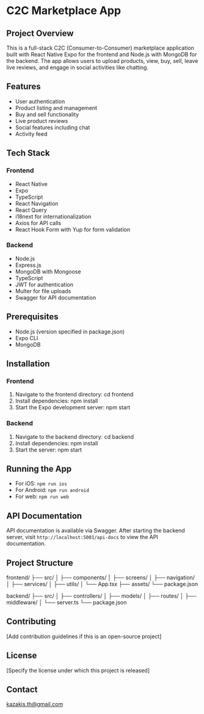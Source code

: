 # C2C Marketplace App

## Project Overview

This is a full-stack C2C (Consumer-to-Consumer) marketplace application built with React Native Expo for the frontend and Node.js with MongoDB for the backend. The app allows users to upload products, view, buy, sell, leave live reviews, and engage in social activities like chatting.

## Features

- User authentication
- Product listing and management
- Buy and sell functionality
- Live product reviews
- Social features including chat
- Activity feed

## Tech Stack

### Frontend

- React Native
- Expo
- TypeScript
- React Navigation
- React Query
- i18next for internationalization
- Axios for API calls
- React Hook Form with Yup for form validation

### Backend

- Node.js
- Express.js
- MongoDB with Mongoose
- TypeScript
- JWT for authentication
- Multer for file uploads
- Swagger for API documentation

## Prerequisites

- Node.js (version specified in package.json)
- Expo CLI
- MongoDB

## Installation

### Frontend

1. Navigate to the frontend directory:
   cd frontend
2. Install dependencies:
   npm install
3. Start the Expo development server:
   npm start

### Backend

1. Navigate to the backend directory:
   cd backend
2. Install dependencies:
   npm install
3. Start the server:
   npm start

## Running the App

- For iOS: `npm run ios`
- For Android: `npm run android`
- For web: `npm run web`

## API Documentation

API documentation is available via Swagger. After starting the backend server, visit `http://localhost:5001/api-docs` to view the API documentation.

## Project Structure

frontend/
├── src/
│ ├── components/
│ ├── screens/
│ ├── navigation/
│ ├── services/
│ ├── utils/
│ └── App.tsx
├── assets/
└── package.json

backend/
├── src/
│ ├── controllers/
│ ├── models/
│ ├── routes/
│ ├── middleware/
│ └── server.ts
└── package.json

## Contributing

[Add contribution guidelines if this is an open-source project]

## License

[Specify the license under which this project is released]

## Contact

kazakis.th@gmail.com
